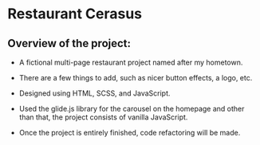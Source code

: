 # Restaurant Cerasus

## Overview of the project:

- A fictional multi-page restaurant project named after my hometown.

- There are a few things to add, such as nicer button effects, a logo, etc.

- Designed using HTML, SCSS, and JavaScript. 

- Used the glide.js library for the carousel on the homepage and other than that, the project consists of vanilla JavaScript.

- Once the project is entirely finished, code refactoring will be made.
